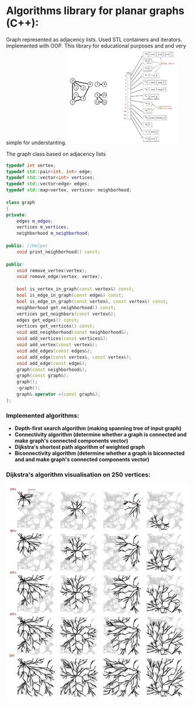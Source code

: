 # Algorithms library for planar graphs (C++):

Graph represented as adjacency lists. Used STL containers and iterators. Implemented with OOP. This library for educational purposes and and very simple for understanting.
<img  width="60%" height="60%" src="https://github.com/AraKhachatryan/Graph-Algorithms/blob/master/img/graph_adjacency_list.png">

The graph class based on adjacency lists
```C++
typedef int vertex;
typedef std::pair<int, int> edge;
typedef std::vector<int> vertices;
typedef std::vector<edge> edges;
typedef std::map<vertex, vertices> neighborhood;

class graph 
{
private:
	edges m_edges;
	vertices m_vertices;
	neighborhood m_neighborhood;
        
public: //Helper
	void print_neighborhood() const; 

public:
	void remove_vertex(vertex);
	void remove_edge(vertex, vertex);
	
	bool is_vertex_in_graph(const vertex&) const;
	bool is_edge_in_graph(const edge&) const;
	bool is_edge_in_graph(const vertex&, const vertex&) const;
	neighborhood get_neighborhood() const;
	vertices get_neighbors(const vertex&);
	edges get_edges() const;
	vertices get_vertices() const;
	void add_neighborhood(const neighborhood&);
	void add_vertices(const vertices&);
	void add_vertex(const vertex&);
	void add_edges(const edges&);
	void add_edge(const vertex&, const vertex&);
	void add_edge(const edge&);
	graph(const neighborhood&);
	graph(const graph&);
	graph(); 
	~graph();
	graph& operator =(const graph&);
};
```

### Implemented algorithms:
 - **Depth-first search algorithm (making spanning tree of input graph)**
 - **Connectivity algorithm (determine whether a graph is connected and make graph's connected components vector)**
 - **Dijkstra's shortest path algorithm of weighted graph** 
 - **Biconnectivity algorithm (determine whether a graph is biconnected and and make graph's connected components vector)**
 
### Dijkstra's algorithm visualisation on 250 vertices:
<p align="left">
  <img src="https://github.com/AraKhachatryan/Graph-Algorithms/blob/master/img/Dijkstra.jpg">
</p>
